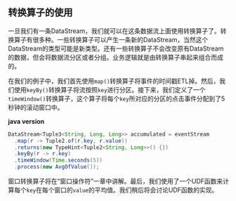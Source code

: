 ## 转换算子的使用

一旦我们有一条DataStream，我们就可以在这条数据流上面使用转换算子了。转换算子有很多种。一些转换算子可以产生一条新的DataStream，当然这个DataStream的类型可能是新类型。还有一些转换算子不会改变原有DataStream的数据，但会将数据流分区或者分组。业务逻辑就是由转换算子串起来组合而成的。

在我们的例子中，我们首先使用`map()`转换算子将事件的时间戳ETL掉。然后，我们使用`keyBy()`转换算子将流按照`key`进行分区。接下来，我们定义了一个`timeWindow()`转换算子，这个算子将每个`key`所对应的分区的点击事件分配到了5秒钟的滚动窗口中。

**java version**

```java
DataStream<Tuple3<String, Long, Long>> accumulated = eventStream
  .map(r -> Tuple2.of(r.key, r.value))
  .returns(new TypeHint<Tuple2<String, Long>>() {})
  .keyBy(r -> r.key)
  .timeWindow(Time.seconds(5))
  .process(new AvgOfValue());
```

窗口转换算子将在“窗口操作符”一章中讲解。最后，我们使用了一个UDF函数来计算每个`key`在每个窗口的`value`的平均值。我们稍后将会讨论UDF函数的实现。

